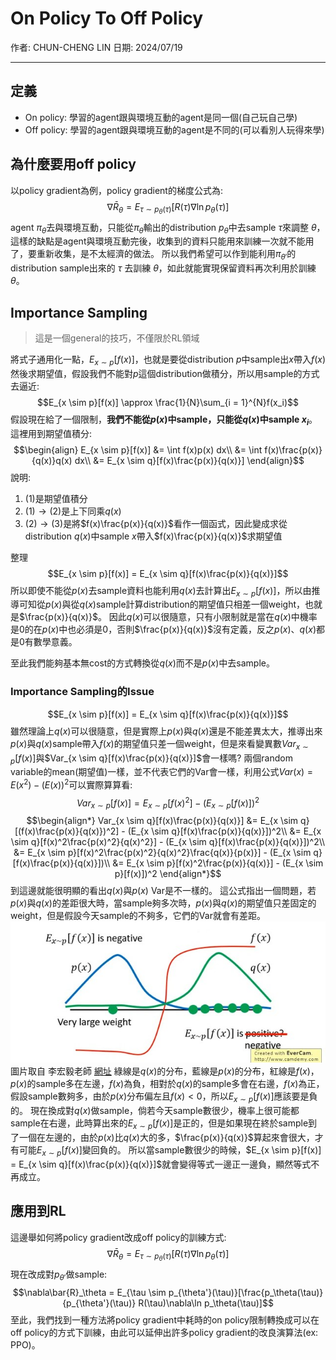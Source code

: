 # On Policy To Off Policy

作者: CHUN-CHENG LIN
日期: 2024/07/19

---

## 定義

+ On policy: 學習的agent跟與環境互動的agent是同一個(自己玩自己學)
+ Off policy: 學習的agent跟與環境互動的agent是不同的(可以看別人玩得來學)

## 為什麼要用off policy

以policy gradient為例，policy gradient的梯度公式為:
$$\nabla \bar{R}_\theta = E_{\tau \sim p_\theta(\tau)}[R(\tau)\nabla\ln p_\theta(\tau)]$$agent $\pi_\theta$去與環境互動，只能從$\pi_\theta$輸出的distribution $p_\theta$中去sample $\tau$來調整 $\theta$，這樣的缺點是agent與環境互動完後，收集到的資料只能用來訓練一次就不能用了，要重新收集，是不太經濟的做法。
所以我們希望可以作到能利用$\pi_{\theta'}$的distribution sample出來的 $\tau$ 去訓練 $\theta$，如此就能實現保留資料再次利用於訓練 $\theta$。

## Importance Sampling

> 這是一個general的技巧，不僅限於RL領域

將式子通用化一點，$E_{x \sim p}[f(x)]$，也就是要從distribution $p$中sample出$x$帶入$f(x)$然後求期望值，假設我們不能對$p$這個distribution做積分，所以用sample的方式去逼近:
$$E_{x \sim p}[f(x)] \approx \frac{1}{N}\sum_{i = 1}^{N}f(x_i)$$假設現在給了一個限制，**我們不能從$p(x)$中sample，只能從$q(x)$中sample $x_i$**。
這裡用到期望值積分:
$$\begin{align}
    E_{x \sim p}[f(x)] 
    &= \int f(x)p(x) dx\\
    &= \int f(x)\frac{p(x)}{q(x)}q(x) dx\\
    &= E_{x \sim q}[f(x)\frac{p(x)}{q(x)}]
\end{align}$$說明:
1. $(1)$是期望值積分
2. $(1)\to(2)$是上下同乘$q(x)$
3. $(2)\to(3)$是將$f(x)\frac{p(x)}{q(x)}$看作一個函式，因此變成求從distribution $q(x)$中sample $x$帶入$f(x)\frac{p(x)}{q(x)}$求期望值

整理
$$E_{x \sim p}[f(x)] = E_{x \sim q}[f(x)\frac{p(x)}{q(x)}]$$所以即使不能從$p(x)$去sample資料也能利用$q(x)$去計算出$E_{x \sim p}[f(x)]$，所以由推導可知從$p(x)$與從$q(x)$sample計算distribution的期望值只相差一個weight，也就是$\frac{p(x)}{q(x)}$。
因此$q(x)$可以很隨意，只有小限制就是當在$q(x)$中機率是0的在$p(x)$中也必須是0，否則$\frac{p(x)}{q(x)}$沒有定義，反之$p(x)、q(x)$都是0有數學意義。

至此我們能夠基本無cost的方式轉換從$q(x)$而不是$p(x)$中去sample。

### Importance Sampling的Issue

$$E_{x \sim p}[f(x)] = E_{x \sim q}[f(x)\frac{p(x)}{q(x)}]$$雖然理論上$q(x)$可以很隨意，但是實際上$p(x)$與$q(x)$還是不能差異太大，推導出來$p(x)$與$q(x)$sample帶入$f(x)$的期望值只差一個weight，但是來看變異數$Var_{x \sim p}[f(x)]$與$Var_{x \sim q}[f(x)\frac{p(x)}{q(x)}]$會一樣嗎?
兩個random variable的mean(期望值)一樣，並不代表它們的Var會一樣，利用公式$Var(x) = E(x^2) - (E(x))^2$可以實際算算看:
$$Var_{x \sim p}[f(x)] = E_{x \sim p}[f(x)^2] - (E_{x \sim p}[f(x)])^2$$$$\begin{align*}
    Var_{x \sim q}[f(x)\frac{p(x)}{q(x)}] &= E_{x \sim q}[(f(x)\frac{p(x)}{q(x)})^2] - (E_{x \sim q}[f(x)\frac{p(x)}{q(x)}])^2\\
    &= E_{x \sim q}[f(x)^2\frac{p(x)^2}{q(x)^2}] - (E_{x \sim q}[f(x)\frac{p(x)}{q(x)}])^2\\
    &= E_{x \sim p}[f(x)^2\frac{p(x)^2}{q(x)^2}\frac{q(x)}{p(x)}] - (E_{x \sim q}[f(x)\frac{p(x)}{q(x)}])\\
    &= E_{x \sim p}[f(x)^2\frac{p(x)}{q(x)}] - (E_{x \sim p}[f(x)])^2
\end{align*}$$到這邊就能很明顯的看出$q(x)$與$p(x)$ Var是不一樣的。
這公式指出一個問題，若$p(x)$與$q(x)$的差距很大時，當sample夠多次時，$p(x)$與$q(x)$的期望值只差固定的weight，但是假設今天sample的不夠多，它們的Var就會有差距。
![Importance sampling問題](./ImportanceSampling說明.jpg)
圖片取自 李宏毅老師 [網址](https://youtu.be/OAKAZhFmYoI?si=pBfkfzOSR79-ABvC&t=855)
綠線是$q(x)$的分布，藍線是$p(x)$的分布，紅線是$f(x)$，$p(x)$的sample多在左邊，$f(x)$為負，相對於$q(x)$的sample多會在右邊，$f(x)$為正，假設sample數夠多，由於$p(x)$分布偏左且$f(x) < 0$，所以$E_{x \sim p}[f(x)]$應該要是負的。
現在換成對$q(x)$做sample，倘若今天sample數很少，機率上很可能都sample在右邊，此時算出來的$E_{x \sim p}[f(x)]$是正的，但是如果現在終於sample到了一個在左邊的，由於$p(x)$比$q(x)$大的多，$\frac{p(x)}{q(x)}$算起來會很大，才有可能$E_{x \sim p}[f(x)]$變回負的。
所以當sample數很少的時候，$E_{x \sim p}[f(x)] = E_{x \sim q}[f(x)\frac{p(x)}{q(x)}]$就會變得等式一邊正一邊負，顯然等式不再成立。

## 應用到RL

這邊舉如何將policy gradient改成off policy的訓練方式:
$$\nabla\bar{R}_\theta = E_{\tau \sim p_\theta(\tau)}[R(\tau)\nabla\ln p_\theta(\tau)]$$現在改成對$p_{\theta'}$做sample:
$$\nabla\bar{R}_\theta = E_{\tau \sim p_{\theta'}(\tau)}[\frac{p_\theta(\tau)}{p_{\theta'}(\tau)} R(\tau)\nabla\ln p_\theta(\tau)]$$至此，我們找到一種方法將policy gradient中耗時的on policy限制轉換成可以在off policy的方式下訓練，由此可以延伸出許多policy gradient的改良演算法(ex: PPO)。
